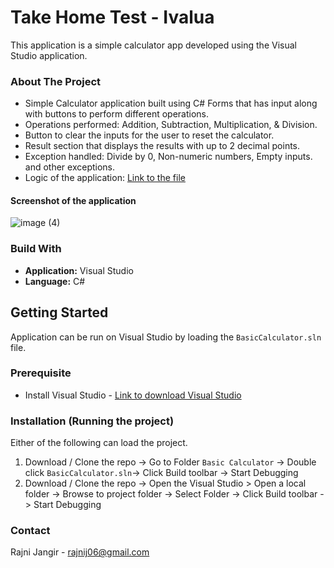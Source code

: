 # Take Home Test - Ivalua
This application is a simple calculator app developed using the Visual Studio application.

### About The Project
- Simple Calculator application built using C# Forms that has input along with buttons to perform different operations.
- Operations performed: Addition, Subtraction, Multiplication, & Division.
- Button to clear the inputs for the user to reset the calculator.
- Result section that displays the results with up to 2 decimal points.
- Exception handled: Divide by 0, Non-numeric numbers, Empty inputs. and other exceptions.
- Logic of the application: [Link to the file](https://github.com/rajnij06/Web_Projects/blob/main/BasicCalculator/BasicCalculator/BasicCalculator/Form1.cs) 

#### Screenshot of the application
![image (4)](https://github.com/rajnij06/Web_Projects/assets/90524660/47121dbc-353c-42f2-8a12-e3be4136e095)

### Build With
- **Application:** Visual Studio
- **Language:** C# 

## Getting Started
Application can be run on Visual Studio by loading the `BasicCalculator.sln` file.

### Prerequisite
- Install Visual Studio - [Link to download Visual Studio](https://visualstudio.microsoft.com/downloads/)

### Installation (Running the project)
Either of the following can load the project.
1. Download / Clone the repo -> Go to Folder `Basic Calculator` -> Double click `BasicCalculator.sln`-> Click Build toolbar -> Start Debugging
2. Download / Clone the repo -> Open the Visual Studio > Open a local folder -> Browse to project folder -> Select Folder -> Click Build toolbar -> Start Debugging

### Contact
Rajni Jangir - rajnij06@gmail.com
